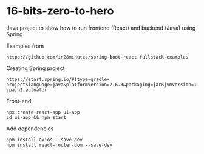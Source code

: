 # 16-bits-zero-to-hero
Java project to show how to run frontend (React) and backend (Java) using Spring

Examples from

``
https://github.com/in28minutes/spring-boot-react-fullstack-examples
``

Creating Spring project
```
https://start.spring.io/#!type=gradle-project&language=java&platformVersion=2.6.3&packaging=jar&jvmVersion=11&groupId=com.costa.luiz&artifactId=zero2hero&name=zero2hero&description=Demo%20project&packageName=com.costa.luiz.zero2hero&dependencies=lombok,web,data-jpa,h2,actuator
```


Front-end
```
npx create-react-app ui-app
cd ui-app && npm start
```

Add dependencies
``` 
npm install axios --save-dev
npm install react-router-dom --save-dev
```